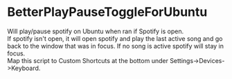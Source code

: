 # BetterPlayPauseToggleForUbuntu

Will play/pause spotify on Ubuntu when ran if Spotify is open.<br> 
If spotify isn't open, it will open spotify and play the last active song and go back to the window that was in focus. If no song is active spotify will stay in focus. <br> Map this script to Custom Shortcuts  at the bottom under Settings->Devices->Keyboard.
